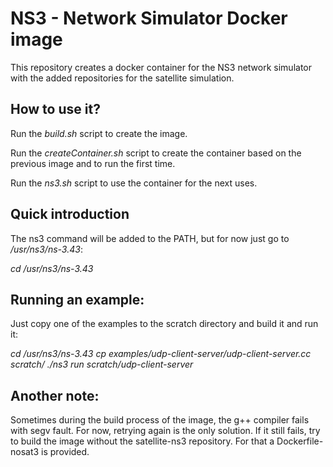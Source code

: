 # NS3 - Network Simulator Docker image

This repository creates a docker container for the NS3 network simulator with the added repositories for the satellite simulation.

## How to use it?

Run the *build.sh* script to create the image.

Run the *createContainer.sh* script to create the container based on the previous image and to run the first time.

Run the *ns3.sh* script to use the container for the next uses.

## Quick introduction

The ns3 command will be added to the PATH, but for now just go to */usr/ns3/ns-3.43*:

*cd /usr/ns3/ns-3.43*

## Running an example:

Just copy one of the examples to the scratch directory and build it and run it:

*cd /usr/ns3/ns-3.43*
*cp examples/udp-client-server/udp-client-server.cc scratch/*
*./ns3 run scratch/udp-client-server*

## Another note:

Sometimes during the build process of the image, the g++ compiler fails with segv fault. For now, retrying again is the only solution.
If it still fails, try to build the image without the satellite-ns3 repository. For that a Dockerfile-nosat3 is provided.
